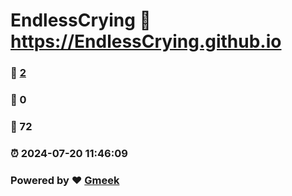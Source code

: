 # EndlessCrying :link: https://EndlessCrying.github.io 
### :page_facing_up: [2](https://EndlessCrying.github.io/tag.html) 
### :speech_balloon: 0 
### :hibiscus: 72 
### :alarm_clock: 2024-07-20 11:46:09 
### Powered by :heart: [Gmeek](https://github.com/Meekdai/Gmeek)
